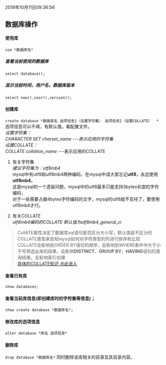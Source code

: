 2019年10月11日09:36:56
## 数据库操作 


#### 使用库
`use *数据库名*` 
##### 查看当前使用的数据库
`select database();`
##### 显示当前时间，用户名，数据库版本
`select now(),user(),version();`

#### 创建库
`create database *数据库名 选项信息1（设置字符集） 选项信息2（设置COLLATE）  *`  
选项信息可以不填，有默认值。看配置文件。  
*设置字符集：  
CHARACTER SET charset_name    ---表示应用的字符集  
设置COLLATE：  
COLLATE collation_name*       ---表示应用的COLLATE  
1. 有关字符集  
*建议字符集为：utf8mb4*  
    mysql中有utf8和utf8mb4两种编码，在mysql中请大家忘记**utf8**，永远使用**utf8mb4**。  
    这是mysql的一个遗留问题，mysql中的utf8最多只能支持3bytes长度的字符编码，  
    对于一些需要占据4bytes字符编码的文字，mysql的utf8就不支持了，要使用utf8mb4才行。

2. 有关COLLATE  
*utf8mb4编码的COLLATE 默认值为utf8mb4_general_ci* 
>CollATE属性决定了数据库sql语句是否区分大小写，默认值是不区分的
>COLLATE类型来告知mysql如何对字符类型的列进行排序和比较  
>COLLATE会影响到ORDER BY语句的顺序，会影响到WHERE条件中大于小于号筛选出来的结果，会影响**DISTINCT**、**GROUP BY**、**HAVING**语句的查询结果。会影响索引创建  
[具体的COLLATE知识 点此进入](https://zhuanlan.zhihu.com/p/51078373)

#### 查看已有库
`show databases;`
#### 查看当前库信息(即创建库时的字符集等信息)；
`show create database *数据库名*;`
#### 修改库的选项信息
`alter database *库名 选项信息*`
#### 删除库
`drop database *数据库名*` 同时删除该库相关的目录及其目录内容。